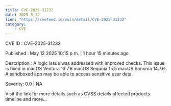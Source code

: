 ```yaml
---
title: CVE-2025-31232
date: 2025-5-12
lien: "https://cvefeed.io/vuln/detail/CVE-2025-31232"
category:
    - CVE
---
```


CVE ID : CVE-2025-31232

Published :  May 12
2025
10:15 p.m. | 1 hour
15 minutes ago

Description : A logic issue was addressed with improved checks. This issue is fixed in macOS Ventura 13.7.6
macOS Sequoia 15.5
macOS Sonoma 14.7.6. A sandboxed app may be able to access sensitive user data.

Severity: 0.0 | NA

Visit the link for more details
such as CVSS details
affected products
timeline
and more...
